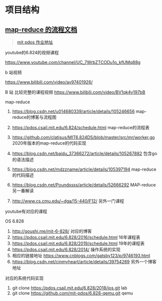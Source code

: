 # 项目结构

## [map-reduce 的流程文档](./doc/mr/README.md)
> [mit pdos 作业地址](https://pdos.csail.mit.edu/6.824/labs/lab-mr.html)

youtube的6.824的视频课程

https://www.youtube.com/channel/UC_7WrbZTCODu1o_kfUMq88g

b 站视频

https://www.bilibili.com/video/av97401926/

B 站 比较完整的课程视频
https://www.bilibili.com/video/BV1qk4y197bB

map-reduce
1. https://blog.csdn.net/u014680339/article/details/105246656 map-reduce的博客与流程图
2. https://pdos.csail.mit.edu/6.824/schedule.html map-reduce的流程表
3. https://github.com/clatisus/MIT6.824DS/blob/master/src/mr/worker.go 2020年版本的map-reduce的代码实现
4. https://blog.csdn.net/baidu_37366272/article/details/105267882 包含go的语法描述
5. https://blog.csdn.net/mdzzname/article/details/105397194 map-reduce的代码描述
6. https://blog.csdn.net/Poundssss/article/details/52666292 MAP-reduce另一番解读


7. http://www.cs.cmu.edu/~dga/15-440/F12/ 另外一门课程



youtube有对应的课程

OS 6.828
1. http://goushi.me/mit-6-828/ 对应的博客
2. https://pdos.csail.mit.edu/6.828/2016/schedule.html 16年课程表
3. https://pdos.csail.mit.edu/6.828/2019/schedule.html 19年的课程表
4. https://pdos.csail.mit.edu/6.828/2014/ 操作系统的实现
5. 相应的链接地址 https://www.cnblogs.com/gatsby123/p/9746193.html
6. https://blog.csdn.net/cinmyheart/article/details/39754269 另外一个博客地址

对应的系统代码实现
1. git clone https://pdos.csail.mit.edu/6.828/2018/jos.git lab
2. git clone https://github.com/mit-pdos/6.828-qemu.git qemu 

